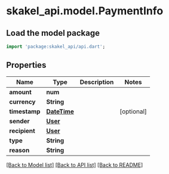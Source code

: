 # skakel_api.model.PaymentInfo

## Load the model package
```dart
import 'package:skakel_api/api.dart';
```

## Properties
Name | Type | Description | Notes
------------ | ------------- | ------------- | -------------
**amount** | **num** |  | 
**currency** | **String** |  | 
**timestamp** | [**DateTime**](DateTime.md) |  | [optional] 
**sender** | [**User**](User.md) |  | 
**recipient** | [**User**](User.md) |  | 
**type** | **String** |  | 
**reason** | **String** |  | 

[[Back to Model list]](../README.md#documentation-for-models) [[Back to API list]](../README.md#documentation-for-api-endpoints) [[Back to README]](../README.md)


